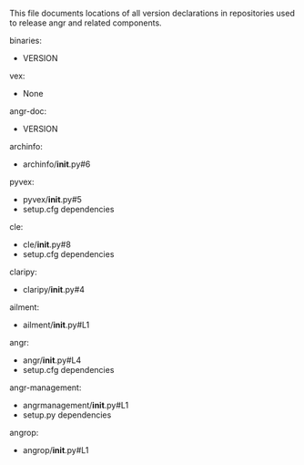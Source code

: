 This file documents locations of all version declarations in repositories used to release angr and related components.


binaries:
- VERSION

vex:
- None

angr-doc:
- VERSION

archinfo:
- archinfo/__init__.py#6

pyvex:
- pyvex/__init__.py#5
- setup.cfg dependencies

cle:
- cle/__init__.py#8
- setup.cfg dependencies

claripy:
- claripy/__init__.py#4

ailment:
- ailment/__init__.py#L1

angr:
- angr/__init__.py#L4
- setup.cfg dependencies

angr-management:
- angrmanagement/__init__.py#L1
- setup.py dependencies

angrop:
- angrop/__init__.py#L1

